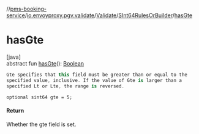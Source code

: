 //[pms-booking-service](../../../../index.md)/[io.envoyproxy.pgv.validate](../../index.md)/[Validate](../index.md)/[SInt64RulesOrBuilder](index.md)/[hasGte](has-gte.md)

# hasGte

[java]\
abstract fun [hasGte](has-gte.md)(): [Boolean](https://kotlinlang.org/api/core/kotlin-stdlib/kotlin/-boolean/index.html)

```kotlin
Gte specifies that this field must be greater than or equal to the
specified value, inclusive. If the value of Gte is larger than a
specified Lt or Lte, the range is reversed.

```
`optional sint64 gte = 5;`

#### Return

Whether the gte field is set.